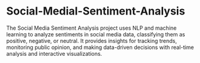 # Social-Medial-Sentiment-Analysis
The Social Media Sentiment Analysis project uses NLP and machine learning to analyze sentiments in social media data, classifying them as positive, negative, or neutral. It provides insights for tracking trends, monitoring public opinion, and making data-driven decisions with real-time analysis and interactive visualizations.
